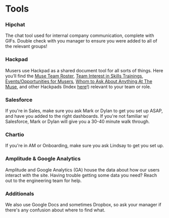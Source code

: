 # Tools


### Hipchat


The chat tool used for internal company communication, complete with GIFs. Double check with you manager to ensure you were added to all of the relevant groups!
 

### Hackpad

Musers use Hackpad as a shared document tool for all sorts of things. Here you’ll find the [Muse Team Roster](https://hackpad.com/ChnsCEgjJ1w), [Team Interest in Skills Trainings](https://hackpad.com/n9R21VAKrdF), [Events/Opportunities for Musers](https://hackpad.com/QRBmrFVo3jY), [Whom to Ask About Anything At The Muse](https://hackpad.com/IyRrMcKf5Z4), and other Hackpads (Index [here](https://hackpad.com/Hackpad-Index-zaVUi9AT5yD)!) relevant to your team or role.


### Salesforce

If you're in Sales, make sure you ask Mark or Dylan to get you set up ASAP, and have you added to the right dashboards. If you're not familiar w/ Salesforce, Mark or Dylan will give you a 30-40 minute walk through.


### Chartio

If you're in AM or Onboarding, make sure you ask Lindsay to get you set up.


### Amplitude & Google Analytics
Amplitude and Google Analytics (GA) house the data about how our users interact with the site.  Having trouble getting some data you need?  Reach out to the engineering team for help.


### Additionals


We also use Google Docs and sometimes Dropbox, so ask your manager if there's any confusion about where to find what.
